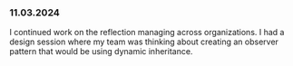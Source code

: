 ### 11.03.2024
I continued work on the reflection managing across organizations. I had a design session where my team was thinking about creating an observer pattern that would be using dynamic inheritance.
